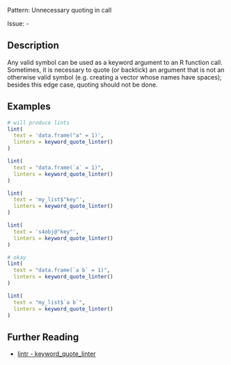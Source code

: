 Pattern: Unnecessary quoting in call

Issue: -

## Description

Any valid symbol can be used as a keyword argument to an R function call. Sometimes, it is necessary to quote (or backtick) an argument that is not an otherwise valid symbol (e.g. creating a vector whose names have spaces); besides this edge case, quoting should not be done.

## Examples

```r
# will produce lints
lint(
  text = 'data.frame("a" = 1)',
  linters = keyword_quote_linter()
)

lint(
  text = "data.frame(`a` = 1)",
  linters = keyword_quote_linter()
)

lint(
  text = 'my_list$"key"',
  linters = keyword_quote_linter()
)

lint(
  text = 's4obj@"key"',
  linters = keyword_quote_linter()
)

# okay
lint(
  text = "data.frame(`a b` = 1)",
  linters = keyword_quote_linter()
)

lint(
  text = "my_list$`a b`",
  linters = keyword_quote_linter()
)
```

## Further Reading

* [lintr - keyword_quote_linter](https://lintr.r-lib.org/reference/keyword_quote_linter.html)